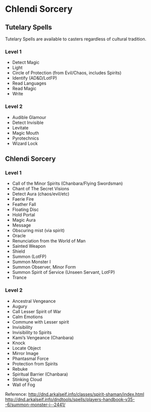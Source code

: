 # Chlendi Sorcery
## Tutelary Spells
Tutelary Spells are available to casters regardless of cultural tradition.

### Level 1
* Detect Magic
* Light
* Circle of Protection (from Evil/Chaos, includes Spirits)
* Identify (AD&D/LotFP)
* Read Languages
* Read Magic
* Write

### Level 2
* Audible Glamour
* Detect Invisible
* Levitate
* Magic Mouth
* Pyrotechnics
* Wizard Lock

## Chlendi Sorcery
### Level 1
* Call of the Minor Spirits (Chanbara/Flying Swordsman)
* Chant of The Secret Visions 
* Detect Aura (chaos/evil/etc)
* Faerie Fire
* Feather Fall
* Floating Disc
* Hold Portal
* Magic Aura
* Message
* Obscuring mist (via spirit)
* Oracle
* Renunciation from the World of Man
* Sainted Weapon
* Shield
* Summon (LotFP)
* Summon Monster I
* Summon Observer, Minor Form
* Summon Spirit of Service (Unseen Servant, LotFP)
* Trance


### Level 2
* Ancestral Vengeance
* Augury
* Call Lesser Spirit of War
* Calm Emotions
* Commune with Lesser spirit
* Invisibility
* Invisibility to Spirits
* Kami’s Vengeance (Chanbara)
* Knock
* Locate Object
* Mirror Image
* Phantasmal Force
* Protection from Spirits
* Rebuke
* Spiritual Barrier (Chanbara)
* Stinking Cloud
* Wall of Fog

Reference:
http://dnd.arkalseif.info/classes/spirit-shaman/index.html
http://dnd.arkalseif.info/dndtools/spells/players-handbook-v35--6/summon-monster-i--2441/
